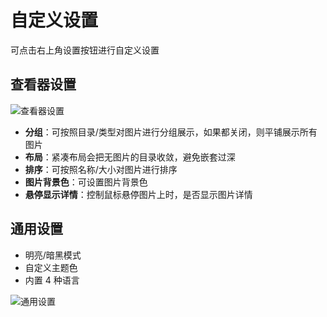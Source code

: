 # 自定义设置

可点击右上角设置按钮进行自定义设置

## 查看器设置

![查看器设置](./images/customize-viewer.png)

- **分组**：可按照目录/类型对图片进行分组展示，如果都关闭，则平铺展示所有图片
- **布局**：紧凑布局会把无图片的目录收敛，避免嵌套过深
- **排序**：可按照名称/大小对图片进行排序
- **图片背景色**：可设置图片背景色
- **悬停显示详情**：控制鼠标悬停图片上时，是否显示图片详情

## 通用设置

- 明亮/暗黑模式
- 自定义主题色
- 内置 4 种语言

![通用设置](./images/customize-general.png)
